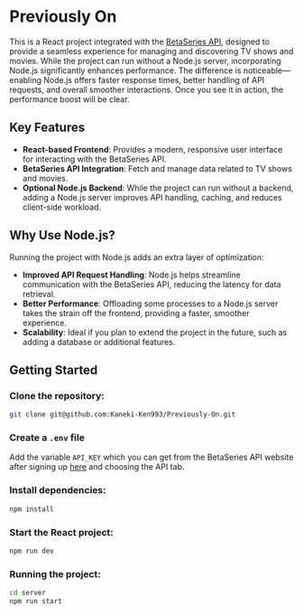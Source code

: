 # Previously On

This is a React project integrated with the [BetaSeries API](https://developers.betaseries.com/), designed to provide a seamless experience for managing and discovering TV shows and movies. While the project can run without a Node.js server, incorporating Node.js significantly enhances performance. The difference is noticeable—enabling Node.js offers faster response times, better handling of API requests, and overall smoother interactions. Once you see it in action, the performance boost will be clear.

## Key Features

- **React-based Frontend**: Provides a modern, responsive user interface for interacting with the BetaSeries API.
- **BetaSeries API Integration**: Fetch and manage data related to TV shows and movies.
- **Optional Node.js Backend**: While the project can run without a backend, adding a Node.js server improves API handling, caching, and reduces client-side workload.

## Why Use Node.js?

Running the project with Node.js adds an extra layer of optimization:

- **Improved API Request Handling**: Node.js helps streamline communication with the BetaSeries API, reducing the latency for data retrieval.
- **Better Performance**: Offloading some processes to a Node.js server takes the strain off the frontend, providing a faster, smoother experience.
- **Scalability**: Ideal if you plan to extend the project in the future, such as adding a database or additional features.

## Getting Started

### Clone the repository:
```bash
git clone git@github.com:Kaneki-Ken993/Previously-On.git
```

### Create a `.env` file

Add the variable `API_KEY` which you can get from the BetaSeries API website after signing up [here](https://www.betaseries.com/) and choosing the API tab.

### Install dependencies:
```bash
npm install
```

### Start the React project:
```bash
npm run dev
```

### Running the project:
```bash
cd server 
npm run start
```
